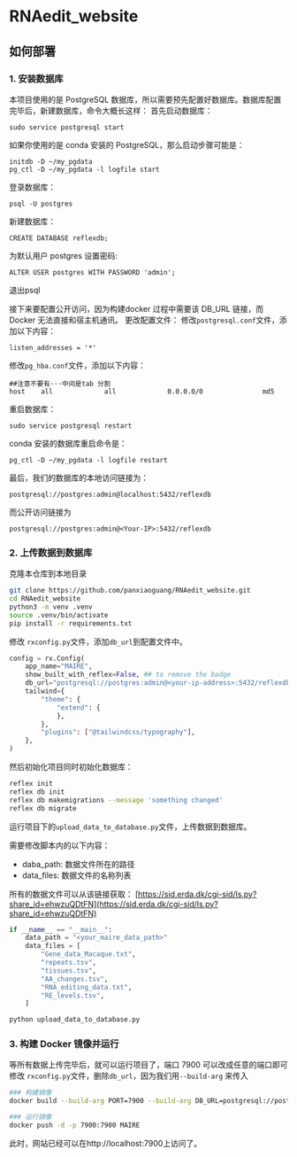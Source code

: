 # RNAedit_website

## 如何部署

### 1. 安装数据库
本项目使用的是 PostgreSQL 数据库，所以需要预先配置好数据库。数据库配置完毕后，新建数据库，命令大概长这样：
首先启动数据库：
```
sudo service postgresql start
```
如果你使用的是 conda 安装的 PostgreSQL，那么启动步骤可能是：

```
initdb -D ~/my_pgdata
pg_ctl -D ~/my_pgdata -l logfile start
```

登录数据库：
```
psql -U postgres
```

新建数据库：
```
CREATE DATABASE reflexdb;
```

为默认用户 postgres 设置密码:

```
ALTER USER postgres WITH PASSWORD 'admin';
```

退出psql 

接下来要配置公开访问，因为构建docker 过程中需要该 DB_URL 链接，而 Docker 无法直接和宿主机通讯。
更改配置文件：
修改`postgresql.conf`文件，添加以下内容：
```
listen_addresses = '*'
```
修改`pg_hba.conf`文件，添加以下内容：

```
##注意不要有···中间是tab 分割
host    all             all             0.0.0.0/0               md5
```

重启数据库：
```
sudo service postgresql restart
```
conda 安装的数据库重启命令是：
```
pg_ctl -D ~/my_pgdata -l logfile restart
```
最后，我们的数据库的本地访问链接为：
```
postgresql://postgres:admin@localhost:5432/reflexdb
```
而公开访问链接为
```
postgresql://postgres:admin@<Your-IP>:5432/reflexdb
```
### 2. 上传数据到数据库

克隆本仓库到本地目录

```bash
git clone https://github.com/panxiaoguang/RNAedit_website.git
cd RNAedit_website
python3 -m venv .venv
source .venv/bin/activate
pip install -r requirements.txt
```

修改 `rxconfig.py`文件，添加`db_url`到配置文件中。

```python
config = rx.Config(
    app_name="MAIRE",
    show_built_with_reflex=False, ## to remove the badge
    db_url="postgresql://postgres:admin@<your-ip-address>:5432/reflexdb",
    tailwind={
        "theme": {
            "extend": {
            },
        },
        "plugins": ["@tailwindcss/typography"],
    },
)
```

然后初始化项目同时初始化数据库：

```bash
reflex init
reflex db init
reflex db makemigrations --message 'something changed'
reflex db migrate
```

运行项目下的`upload_data_to_database.py`文件，上传数据到数据库。

需要修改脚本内的以下内容：

- daba_path: 数据文件所在的路径
- data_files: 数据文件的名称列表

所有的数据文件可以从该链接获取：
[https://sid.erda.dk/cgi-sid/ls.py?share_id=ehwzuQDtFN](https://sid.erda.dk/cgi-sid/ls.py?share_id=ehwzuQDtFN)

```python
if __name__ == "__main__":
    data_path = "<your_maire_data_path>"
    data_files = [
        "Gene_data_Macaque.txt",
        "repeats.tsv",
        "tissues.tsv",
        "AA_changes.tsv",
        "RNA_editing_data.txt",
        "RE_levels.tsv",
    ]
```

```bash
python upload_data_to_database.py
```

### 3. 构建 Docker 镜像并运行

等所有数据上传完毕后，就可以运行项目了，端口 7900 可以改成任意的端口即可
修改 `rxconfig.py`文件，删除`db_url`，因为我们用`--build-arg` 来传入
```bash
### 构建镜像
docker build --build-arg PORT=7900 --build-arg DB_URL=postgresql://postgres:admin@<your-ip-address>:5432/reflexdb -t MAIRE .

### 运行镜像
docker push -d -p 7900:7900 MAIRE
```


此时，网站已经可以在http://localhost:7900上访问了。
